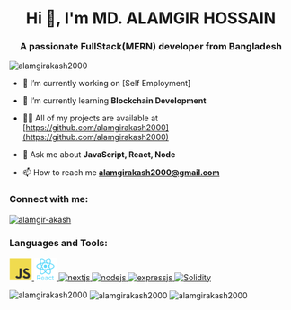 <h1 align="center">Hi 👋, I'm MD. ALAMGIR HOSSAIN</h1>
<h3 align="center">A passionate FullStack(MERN) developer from Bangladesh</h3>

<p align="left"> <img src="https://komarev.com/ghpvc/?username=alamgirkash2000&label=Profile%20views&color=0e75b6&style=flat" alt="alamgirakash2000" /> </p>



- 🔭 I’m currently working on [Self Employment]

- 🌱 I’m currently learning **Blockchain Development**

- 👨‍💻 All of my projects are available at [https://github.com/alamgirakash2000](https://github.com/alamgirakash2000)

- 💬 Ask me about **JavaScript, React, Node**

- 📫 How to reach me **alamgirakash2000@gmail.com**

<h3 align="left">Connect with me:</h3>
<p align="left">
<a href="https://linkedin.com/in/alamgir-akash" target="blank"><img align="center" src="https://upload.wikimedia.org/wikipedia/commons/c/ca/LinkedIn_logo_initials.png" alt="alamgir-akash" height="30" width="40" /></a>
</p>

<h3 align="left">Languages and Tools:</h3>
<p align="left"> 
  <a href="https://developer.mozilla.org/en-US/docs/Web/JavaScript" target="_blank"> <img src="https://raw.githubusercontent.com/devicons/devicon/master/icons/javascript/javascript-original.svg" alt="javascript" width="40" height="40"/> </a>  <a href="https://reactjs.org/" target="_blank"> <img src="https://raw.githubusercontent.com/devicons/devicon/master/icons/react/react-original-wordmark.svg" alt="react" width="40" height="40"/> </a> <a href="https://nextjs.org/" target="_blank"> <img src="https://sebastian-gomez.com/nextjs.png" alt="nextjs" width="40" height="40"/> </a>  <a href="https://nodejs.org/en/" target="_blank"> <img src="https://cdn.worldvectorlogo.com/logos/nodejs-2.svg" alt="nodejs" width="40" height="40"/> </a>  <a href="https://expressjs.com/" target="_blank"> <img src="https://images.tute.io/tute/topic/express-js.png" alt="expressjs" width="40" height="40"/>  <a href="https://soliditylang.org/" target="_blank"> <img src="https://miro.medium.com/max/320/1*_VZIGjpHOHaoAmNcApUQgA.jpeg" alt="Solidity" width="40" height="40"/> </a>
  </a> </p>


<p><img align="left" src="https://github-readme-stats.vercel.app/api/top-langs?username=alamgirakash2000&show_icons=true&locale=en&layout=compact" alt="alamgirakash2000" />
&nbsp;<img align="center" src="https://github-readme-stats.vercel.app/api?username=alamgirakash2000&show_icons=true&locale=en" alt="alamgirakash2000" />
  <img align="center" src="https://github-readme-streak-stats.herokuapp.com/?user=alamgirakash2000&" alt="alamgirakash2000" />
</p>


